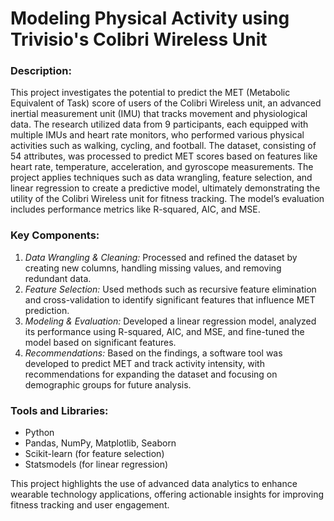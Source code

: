 # Modeling Physical Activity using Trivisio's Colibri Wireless Unit

### Description: 
This project investigates the potential to predict the MET (Metabolic Equivalent of Task) score of users of the Colibri Wireless unit, an advanced inertial measurement unit (IMU) that tracks movement and physiological data. The research utilized data from 9 participants, each equipped with multiple IMUs and heart rate monitors, who performed various physical activities such as walking, cycling, and football. The dataset, consisting of 54 attributes, was processed to predict MET scores based on features like heart rate, temperature, acceleration, and gyroscope measurements. The project applies techniques such as data wrangling, feature selection, and linear regression to create a predictive model, ultimately demonstrating the utility of the Colibri Wireless unit for fitness tracking. The model’s evaluation includes performance metrics like R-squared, AIC, and MSE.

### Key Components:

1. *Data Wrangling & Cleaning:* Processed and refined the dataset by creating new columns, handling missing values, and removing redundant data.
2. *Feature Selection:* Used methods such as recursive feature elimination and cross-validation to identify significant features that influence MET prediction.
3. *Modeling & Evaluation:* Developed a linear regression model, analyzed its performance using R-squared, AIC, and MSE, and fine-tuned the model based on significant features.
4. *Recommendations:* Based on the findings, a software tool was developed to predict MET and track activity intensity, with recommendations for expanding the dataset and focusing on demographic groups for future analysis.

### Tools and Libraries:
- Python
- Pandas, NumPy, Matplotlib, Seaborn
- Scikit-learn (for feature selection)
- Statsmodels (for linear regression)

This project highlights the use of advanced data analytics to enhance wearable technology applications, offering actionable insights for improving fitness tracking and user engagement.
